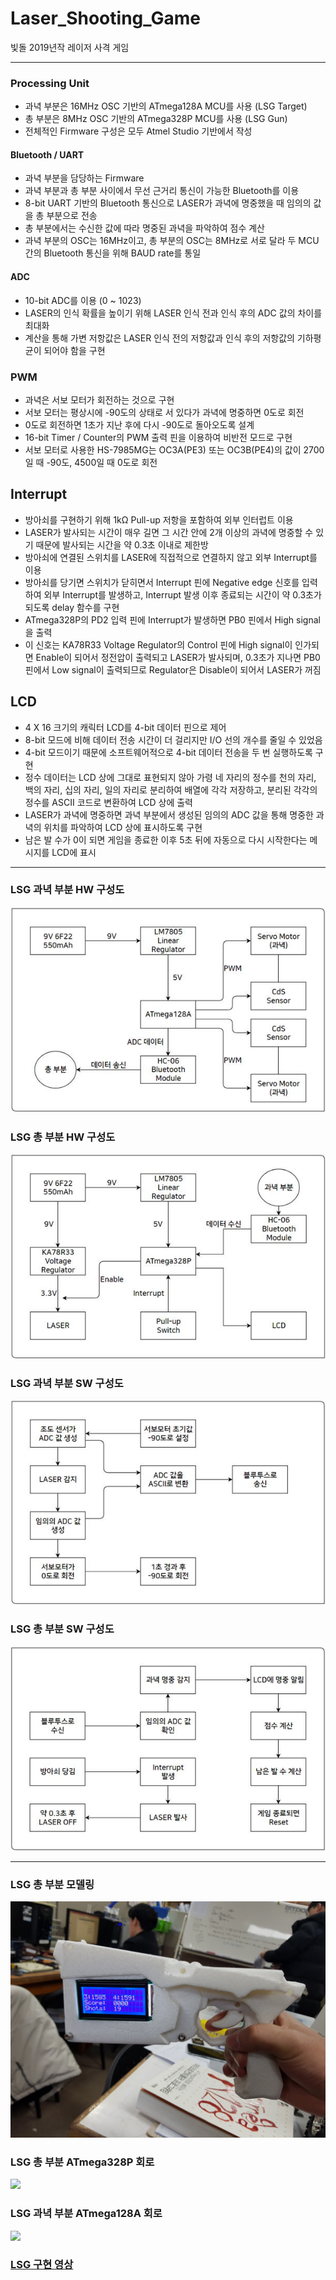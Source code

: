 # Laser_Shooting_Game
빛돌 2019년작 레이저 사격 게임


---
### Processing Unit
* 과녁 부분은 16MHz OSC 기반의 ATmega128A MCU를 사용 (LSG Target)
* 총 부분은 8MHz OSC 기반의 ATmega328P MCU를 사용 (LSG Gun)
* 전체적인 Firmware 구성은 모두 Atmel Studio 기반에서 작성

#### Bluetooth / UART
* 과녁 부분을 담당하는 Firmware
* 과녁 부분과 총 부분 사이에서 무선 근거리 통신이 가능한 Bluetooth를 이용
* 8-bit UART 기반의 Bluetooth 통신으로 LASER가 과녁에 명중했을 때 임의의 값을 총 부분으로 전송
* 총 부분에서는 수신한 값에 따라 명중된 과녁을 파악하여 점수 계산
* 과녁 부분의 OSC는 16MHz이고, 총 부분의 OSC는 8MHz로 서로 달라 두 MCU 간의 Bluetooth 통신을 위해 BAUD rate를 통일

#### ADC
* 10-bit ADC를 이용 (0 ~ 1023)
* LASER의 인식 확률을 높이기 위해 LASER 인식 전과 인식 후의 ADC 값의 차이를 최대화
* 계산을 통해 가변 저항값은 LASER 인식 전의 저항값과 인식 후의 저항값의 기하평균이 되어야 함을 구현

### PWM
* 과녁은 서보 모터가 회전하는 것으로 구현
* 서보 모터는 평상시에 -90도의 상태로 서 있다가 과녁에 명중하면 0도로 회전
* 0도로 회전하면 1초가 지난 후에 다시 -90도로 돌아오도록 설계
* 16-bit Timer / Counter의 PWM 출력 핀을 이용하여 비반전 모드로 구현
* 서보 모터로 사용한 HS-7985MG는 OC3A(PE3) 또는 OC3B(PE4)의 값이 2700일 때 -90도, 4500일 때 0도로 회전

## Interrupt
* 방아쇠를 구현하기 위해 1kΩ Pull-up 저항을 포함하여 외부 인터럽트 이용
* LASER가 발사되는 시간이 매우 길면 그 시간 안에 2개 이상의 과녁에 명중할 수 있기 때문에 발사되는 시간을 약 0.3초 이내로 제한방
* 방아쇠에 연결된 스위치를 LASER에 직접적으로 연결하지 않고 외부 Interrupt를 이용
* 방아쇠를 당기면 스위치가 닫히면서 Interrupt 핀에 Negative edge 신호를 입력하여 외부 Interrupt를 발생하고, Interrupt 발생 이후 종료되는 시간이 약 0.3초가 되도록 delay 함수를 구현
* ATmega328P의 PD2 입력 핀에 Interrupt가 발생하면 PB0 핀에서 High signal을 출력
* 이 신호는 KA78R33 Voltage Regulator의 Control 핀에 High signal이 인가되면 Enable이 되어서 정전압이 출력되고 LASER가 발사되며, 0.3초가 지나면 PB0 핀에서 Low signal이 출력되므로 Regulator은 Disable이 되어서 LASER가 꺼짐

## LCD
* 4 X 16 크기의 캐릭터 LCD를 4-bit 데이터 핀으로 제어
* 8-bit 모드에 비해 데이터 전송 시간이 더 걸리지만 I/O 선의 개수를 줄일 수 있었음
* 4-bit 모드이기 때문에 소프트웨어적으로 4-bit 데이터 전송을 두 번 실행하도록 구현
* 정수 데이터는 LCD 상에 그대로 표현되지 않아 가령 네 자리의 정수를 천의 자리, 백의 자리, 십의 자리, 일의 자리로 분리하여 배열에 각각 저장하고, 분리된 각각의 정수를 ASCII 코드로 변환하여 LCD 상에 출력
* LASER가 과녁에 명중하면 과녁 부분에서 생성된 임의의 ADC 값을 통해 명중한 과녁의 위치를 파악하여 LCD 상에 표시하도록 구현
* 남은 발 수가 0이 되면 게임을 종료한 이후 5초 뒤에 자동으로 다시 시작한다는 메시지를 LCD에 표시


---
### LSG 과녁 부분 HW 구성도
![](https://github.com/zbumjin97/Laser_Shooting_Game/blob/main/LSG_targetHW.jpg)
### LSG 총 부분 HW 구성도
![](https://github.com/zbumjin97/Laser_Shooting_Game/blob/main/LSG_gunHW.jpg)
### LSG 과녁 부분 SW 구성도
![](https://github.com/zbumjin97/Laser_Shooting_Game/blob/main/LSG_targetSW.jpg)
### LSG 총 부분 SW 구성도
![](https://github.com/zbumjin97/Laser_Shooting_Game/blob/main/LSG_gunSW.jpg)


---
### LSG 총 부분 모델링
![](https://github.com/zbumjin97/Laser_Shooting_Game/blob/main/LSG_gun_3D.jpg)
### LSG 총 부분 ATmega328P 회로
![](https://github.com/zbumjin97/Laser_Shooting_Game/blob/main/LSG_gun_circuit.png)
### LSG 과녁 부분 ATmega128A 회로
![](https://github.com/zbumjin97/Laser_Shooting_Game/blob/main/LSG_target_circuit.png)
### [LSG 구현 영상](https://www.youtube.com/watch?v=zmJI079PcNQ)

